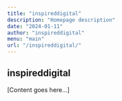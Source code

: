 ```yaml
---
title: "inspireddigital"
description: "Homepage description"
date: "2024-01-11"
author: "inspireddigital"
menu: "main"
url: "/inspireddigital/"
---
```


## inspireddigital

[Content goes here...]
